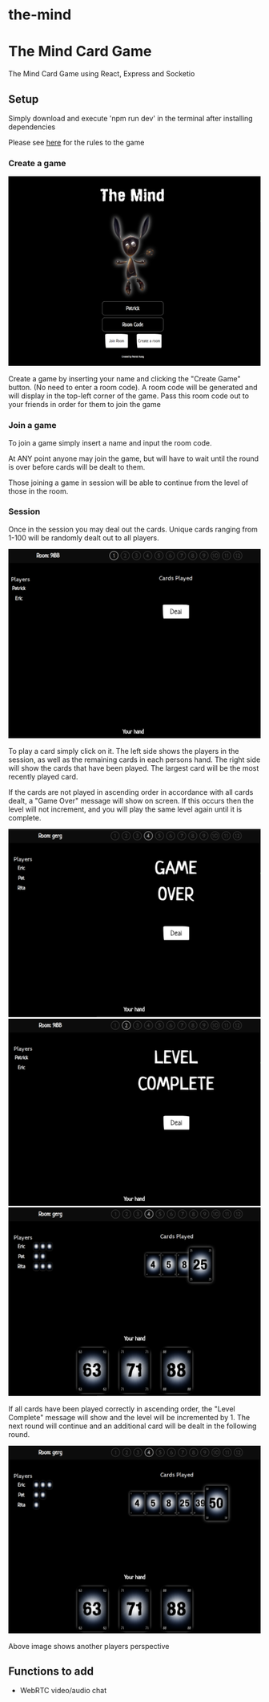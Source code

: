 # the-mind

<h1> The Mind Card Game </h1>

<p>The Mind Card Game using React, Express and Socketio</p>

<h2>Setup</h2>

<p>Simply download and execute 'npm run dev' in the terminal after installing dependencies</p>

<p>Please see <a href='https://www.ultraboardgames.com/the-mind/game-rules.php'>here</a> for the rules to the game</p>

<h3>Create a game</h3>

<img src='./client/imgs/home-screen.PNG' alt='home-screen'/>

<p>Create a game by inserting your name and clicking the "Create Game" button. (No need to enter a room code). A room code will be generated and will display in the top-left corner of the game. Pass this room code out to your friends in order for them to join the game</p>

<h3>Join a game</h3>

<p>To join a game simply insert a name and input the room code.</p>

<p>At ANY point anyone may join the game, but will have to wait until the round is over before cards will be dealt to them. </p>

<p>Those joining a game in session will be able to continue from the level of those in the room. </p>

<h3>Session</h3>

<p>Once in the session you may deal out the cards. Unique cards ranging from 1-100 will be randomly dealt out to all players.</p>

<img src='./client/imgs/session-screen.PNG' alt='session-screen'/>

<p>To play a card simply click on it. The left side shows the players in the session, as well as the remaining cards in each persons hand. The right side will show the cards that have been played. The largest card will be the most recently played card.</p>

<p>If the cards are not played in ascending order in accordance with all cards dealt, a "Game Over" message will show on screen. If this occurs then the level will not increment, and you will play the same level again until it is complete.</p>

<img src='./client/imgs/game-over.PNG' alt='game-over'/>
<img src='./client/imgs/level-complete.PNG' alt='level-complete'/>

<img src='./client/imgs/session-screen2.PNG' alt='session-screen-2'/>

<p>If all cards have been played correctly in ascending order, the "Level Complete" message will show and the level will be incremented by 1. The next round will continue and an additional card will be dealt in the following round.</p>

<img src='./client/imgs/session-screen3.PNG' alt='session-screen-3'/>
<p>Above image shows another players perspective</p>

<h2>Functions to add</h2>
<ul>
<li>WebRTC video/audio chat</li></ul>
